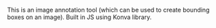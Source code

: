 This is an image annotation tool (which can be used to create bounding boxes on an image). Built in JS using Konva library.
